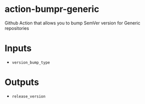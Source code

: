 # action-bumpr-generic
Github Action that allows you to bump SemVer version for Generic repositories

# Inputs

- `version_bump_type`

# Outputs

- `release_version`
